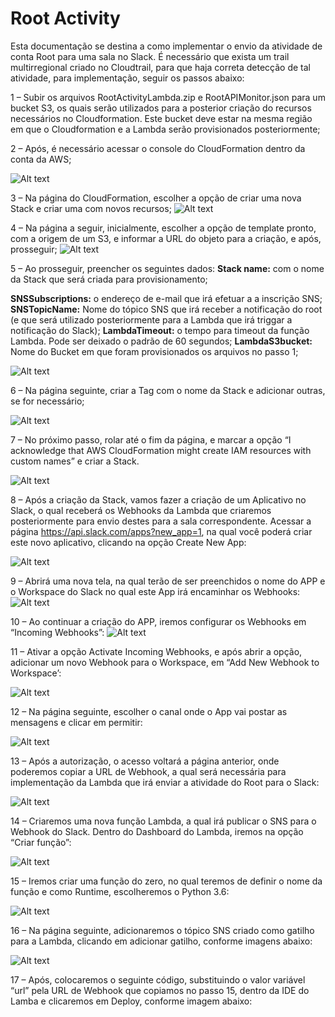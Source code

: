 # Root Activity

Esta documentação se destina a como implementar o envio da atividade de conta Root para uma sala no Slack. É necessário que exista um trail multirregional criado no Cloudtrail, para que haja correta detecção de tal atividade, para implementação, seguir os passos abaixo:

1 – Subir os arquivos RootActivityLambda.zip e RootAPIMonitor.json para um bucket S3, os quais serão utilizados para a posterior criação do recursos necessários no Cloudformation. Este bucket deve estar na mesma região em que o Cloudformation e a Lambda serão provisionados posteriormente;


2 – Após, é necessário acessar o console do CloudFormation dentro da conta da AWS;

![Alt text](https://gitlab.com/mandic-labs/teams/team-delta/tutoriais/root-activity/-/raw/d007f73db0ed767ccf1009e21b379aacf9bd88be/Images/tutoimagem1.jpg)

3 – Na página do CloudFormation, escolher a opção de criar uma nova Stack e criar uma com novos recursos;
![Alt text](https://gitlab.com/mandic-labs/teams/team-delta/tutoriais/root-activity/-/raw/d007f73db0ed767ccf1009e21b379aacf9bd88be/Images/tutoimagem2.jpg)

4 – Na página a seguir, inicialmente, escolher a opção de template pronto, com a origem de um S3, e informar a URL do objeto para a criação, e após, prosseguir;
![Alt text](https://gitlab.com/mandic-labs/teams/team-delta/tutoriais/root-activity/-/raw/d007f73db0ed767ccf1009e21b379aacf9bd88be/Images/tutoimagem3.jpg)

5 – Ao prosseguir, preencher os seguintes dados:
**Stack name:** com o nome da Stack que será criada para provisionamento;

**SNSSubscriptions:** o endereço de e-mail que irá efetuar a a inscrição SNS;<br>
**SNSTopicName:** Nome do tópico SNS que irá receber a notificação do root (e que será utilizado posteriormente para a Lambda que irá triggar a notificação do Slack);
**LambdaTimeout:** o tempo para timeout da função Lambda. Pode ser deixado o padrão de 60 segundos;
**LambdaS3bucket:** Nome do Bucket em que foram provisionados os arquivos no passo 1;


![Alt text](https://gitlab.com/mandic-labs/teams/team-delta/tutoriais/root-activity/-/raw/d007f73db0ed767ccf1009e21b379aacf9bd88be/Images/tutoimagem4.jpg)

6 – Na página seguinte, criar a Tag com o nome da Stack e adicionar outras, se for necessário;

![Alt text](https://gitlab.com/mandic-labs/teams/team-delta/tutoriais/root-activity/-/raw/d007f73db0ed767ccf1009e21b379aacf9bd88be/Images/tutoimagem5.jpg)

7 – No próximo passo, rolar até o fim da página, e marcar a opção “I acknowledge that AWS CloudFormation might create IAM resources with custom names” e criar a Stack.

![Alt text](https://gitlab.com/mandic-labs/teams/team-delta/tutoriais/root-activity/-/raw/d007f73db0ed767ccf1009e21b379aacf9bd88be/Images/tutoimagem6.jpg)

8 – Após a criação da Stack, vamos fazer a criação de um Aplicativo no Slack, o qual receberá os Webhooks da Lambda que criaremos posteriormente para envio destes para a sala correspondente. Acessar a página https://api.slack.com/apps?new_app=1, na qual você poderá criar este novo aplicativo, clicando na opção Create New App:

![Alt text](https://gitlab.com/mandic-labs/teams/team-delta/tutoriais/root-activity/-/raw/d007f73db0ed767ccf1009e21b379aacf9bd88be/Images/tutoimagem7.jpg)


9 – Abrirá uma nova tela, na qual terão de ser preenchidos o nome do APP e o Workspace do Slack no qual este App irá encaminhar os Webhooks:
![Alt text](https://gitlab.com/mandic-labs/teams/team-delta/tutoriais/root-activity/-/raw/d007f73db0ed767ccf1009e21b379aacf9bd88be/Images/tutoimagem9.jpg)

10 – Ao continuar a criação do APP, iremos configurar os Webhooks em “Incoming Webhooks”:
![Alt text](https://gitlab.com/mandic-labs/teams/team-delta/tutoriais/root-activity/-/raw/d007f73db0ed767ccf1009e21b379aacf9bd88be/Images/tutoimagem10.jpg)

11 – Ativar a opção Activate Incoming Webhooks, e após abrir a opção, adicionar um novo Webhook para o Workspace, em “Add New Webhook to Workspace’:

![Alt text](https://gitlab.com/mandic-labs/teams/team-delta/tutoriais/root-activity/-/raw/d007f73db0ed767ccf1009e21b379aacf9bd88be/Images/tutoimage11.jpg)

12 – Na página seguinte, escolher o canal onde o App vai postar as mensagens e clicar em permitir:

![Alt text](https://gitlab.com/mandic-labs/teams/team-delta/tutoriais/root-activity/-/raw/d007f73db0ed767ccf1009e21b379aacf9bd88be/Images/tutoimagem12.jpg)


13 – Após a autorização, o acesso voltará a página anterior, onde poderemos copiar a URL de Webhook, a qual será necessária para implementação da Lambda que irá enviar a atividade do Root para o Slack:

![Alt text](https://gitlab.com/mandic-labs/teams/team-delta/tutoriais/root-activity/-/raw/d007f73db0ed767ccf1009e21b379aacf9bd88be/Images/tutoimagem13.jpg)


14 – Criaremos uma nova função Lambda, a qual irá publicar o SNS para o Webhook do Slack. Dentro do Dashboard do Lambda, iremos na opção “Criar função”:

![Alt text](https://gitlab.com/mandic-labs/teams/team-delta/tutoriais/root-activity/-/raw/d007f73db0ed767ccf1009e21b379aacf9bd88be/Images/tutoimage14.jpg)

15 – Iremos criar uma função do zero, no qual teremos de definir o nome da função e como Runtime, escolheremos o Python 3.6:

![Alt text](https://gitlab.com/mandic-labs/teams/team-delta/tutoriais/root-activity/-/raw/d007f73db0ed767ccf1009e21b379aacf9bd88be/Images/tutoimagem15.jpg)

16 – Na página seguinte, adicionaremos o tópico SNS criado como gatilho para a Lambda, clicando em adicionar gatilho, conforme imagens abaixo:

![Alt text](https://gitlab.com/mandic-labs/teams/team-delta/tutoriais/root-activity/-/raw/d007f73db0ed767ccf1009e21b379aacf9bd88be/Images/tutoimagem16.jpg)



17 – Após, colocaremos o seguinte código, substituindo o valor variável “url” pela URL de Webhook que copiamos no passo 15, dentro da IDE do Lamba e clicaremos em Deploy, conforme imagem abaixo:

